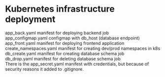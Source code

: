 # Kubernetes infrastructure deployment
app_back.yaml manifest for deploying backend job<br>
app_configmap.yaml configmap with db_host (database endpoint)<br>
app_front.yaml manifest for deploying frontend application<br>
create_namespaces.yaml manifest for creating dev/prod namespaces in k8s<br>
db_create.yaml manifest for creating database schema job<br>
db_drop.yaml manifest for deleting database schema job<br>
There is the app_secret.yaml manifest with credentials, but because of security reasons it added to .gitignore.
